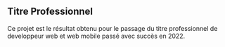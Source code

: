 ## Titre Professionnel

Ce projet est le résultat obtenu pour le passage du titre professionnel de developpeur web et web mobile passé avec succès en 2022.
